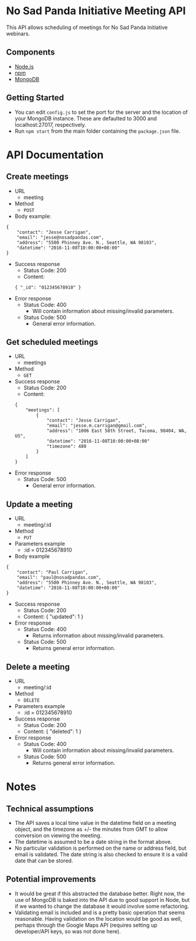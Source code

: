 # No Sad Panda Initiative Meeting API

This API allows scheduling of meetings for No Sad Panda Initiative webinars.

## Components

- [Node.js](http://nodejs.org/en/)
- [npm](http://www.npmjs.com/)
- [MongoDB](http://www.mongodb.com/)

## Getting Started

- You can edit `config.js` to set the port for the server and the location of your MongoDB instance. These are defaulted to 3000 and localhost:27017, respectively.
- Run `npm start` from the main folder containing the `package.json` file.

# API Documentation

## Create meetings
- URL
    - meeting
- Method
    - `POST`
- Body example:
```
{
    "contact": "Jesse Carrigan",
    "email": "jesse@nosadpandas.com",
    "address": "5500 Phinney Ave. N., Seattle, WA 98103",
    "datetime": "2016-11-08T10:00:00+08:00"
}
```
- Success response
    - Status Code: 200
    - Content: 
    ```
    { "_id": "012345678910" }
    ```
- Error response
    - Status Code: 400
        - Will contain information about missing/invalid parameters.
    - Status Code: 500
        - General error information.

## Get scheduled meetings

- URL
    - meetings
- Method
    - `GET`
- Success response
    - Status Code: 200
    - Content: 
    ```
    {
        "meetings": [
            {
                "contact": "Jesse Carrigan",
                "email": "jesse.m.carrigan@gmail.com",
                "address": "1006 East 58th Street, Tacoma, 98404, WA, US",
                "datetime": "2016-11-08T10:00:00+08:00"
                "timezone": 480
            }
        ] 
    }
    ```
- Error response
    - Status Code: 500
      - General error information.

## Update a meeting

- URL
    - meeting/:id
- Method
    - `PUT`
- Parameters example
    - :id = 012345678910
- Body example
```
{
    "contact": "Paul Carrigan",
    "email": "paul@nosadpandas.com",
    "address": "5500 Phinney Ave. N., Seattle, WA 98103",
    "datetime": "2016-11-08T10:00:00+08:00"
}
```
- Success response
    - Status Code: 200
    - Content: { "updated": 1 }
- Error response
    - Status Code: 400
      - Returns information about missing/invalid parameters.
    - Status Code: 500
      - Returns general error information.

## Delete a meeting

- URL
    - meeting/:id
- Method
    - `DELETE`
- Parameters example
    - :id = 012345678910
- Success response
    - Status Code: 200
    - Content: { "deleted": 1 }
- Error response
    - Status Code: 400
        - Will contain information about missing/invalid parameters.
    - Status Code: 500
        - Returns general error information.

# Notes

## Technical assumptions

- The API saves a local time value in the datetime field on a meeting object, and the timezone as +/- the minutes from GMT to allow conversion on viewing the meeting.
- The datetime is assumed to be a date string in the format above.
- No particular validation is performed on the name or address field, but email is validated. The date string is also checked to ensure it is a valid date that can be stored.

## Potential improvements

- It would be great if this abstracted the database better. Right now, the use of MongoDB is baked into the API due to good support in Node, but if we wanted to change the database it would involve some refactoring.
- Validating email is included and is a pretty basic operation that seems reasonable. Having validation on the location would be good as well, perhaps through the Google Maps API (requires setting up developer/API keys, so was not done here).


